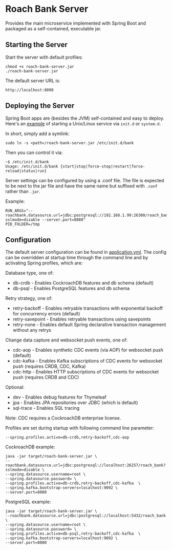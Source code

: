 # Roach Bank Server

Provides the main microservice implemented with Spring Boot and packaged as a self-contained, executable jar.

## Starting the Server

Start the server with default profiles:

    chmod +x roach-bank-server.jar
    ./roach-bank-server.jar
    
The default server URL is:

    http://localhost:8090

## Deploying the Server

Spring Boot apps are (besides the JVM) self-contained and easy to deploy. Here's an 
[example](https://docs.spring.io/spring-boot/docs/current/reference/htmlsingle/#deployment-service) 
of starting a Unix/Linux service via `init.d` or `system.d`.

In short, simply add a symlink:

    sudo ln -s <path>/roach-bank-server.jar /etc/init.d/bank
    
Then you can control it via:

    ~$ /etc/init.d/bank
    Usage: /etc/init.d/bank {start|stop|force-stop|restart|force-reload|status|run}    
    
Server settings can be configured by using a .conf file. The file is expected to be next to the jar file 
and have the same name but suffixed with `.conf` rather than `.jar`. 

Example:    

    RUN_ARGS="--roachbank.datasource.url=jdbc:postgresql://192.168.1.99:26300/roach_bank?sslmode=disable --server.port=8088"
    PID_FOLDER=/tmp

## Configuration

The default server configuration can be found in [application.yml](src/main/resources/application.yml).
The config can be overridden at startup time through the command line and by activating Spring profiles, which are:

Database type, one of:

   * db-crdb - Enables CockroachDB features and db schema (default)
   * db-psql - Enables PostgreSQL features and db schema

Retry strategy, one of:

   * retry-backoff - Enables retryable transactions with exponential backoff for concurrency errors (default)
   * retry-savepoint - Enables retryable transactions using savepoints
   * retry-none - Enables default Spring declarative transaction management without any retrys

Change data capture and websocket push events, one of:

   * cdc-aop - Enables synthetic CDC events (via AOP) for websocket push (default)
   * cdc-kafka - Enables Kafka subscriptions of CDC events for websocket push (requires CRDB, CDC, Kafka)
   * cdc-http - Enables HTTP subscriptions of CDC events for websocket push (requires CRDB and CDC)
 
Optional:

   * dev - Enables debug features for Thymeleaf
   * jpa - Enables JPA repositories over JDBC (which is default)
   * sql-trace - Enables SQL tracing
   
Note: CDC requires a CockroachDB enterprise license.

Profiles are set during startup with following command line parameter:

    --spring.profiles.active=db-crdb,retry-backoff,cdc-aop

CockroachDB example:

    java -jar target/roach-bank-server.jar \
    --roachbank.datasource.url=jdbc:postgresql://localhost:26257/roach_bank?sslmode=disable \
    --spring.datasource.username=root \
    --spring.datasource.password= \
    --spring.profiles.active=db-crdb,retry-backoff,cdc-kafka  \
    --spring.kafka.bootstrap-servers=localhost:9092 \
    --server.port=8080

PostgreSQL example:

    java -jar target/roach-bank-server.jar \
    --roachbank.datasource.url=jdbc:postgresql://localhost:5432/roach_bank \
    --spring.datasource.username=root \
    --spring.datasource.password= \
    --spring.profiles.active=db-psql,retry-backoff,cdc-kafka  \
    --spring.kafka.bootstrap-servers=localhost:9092 \
    --server.port=8080
    
